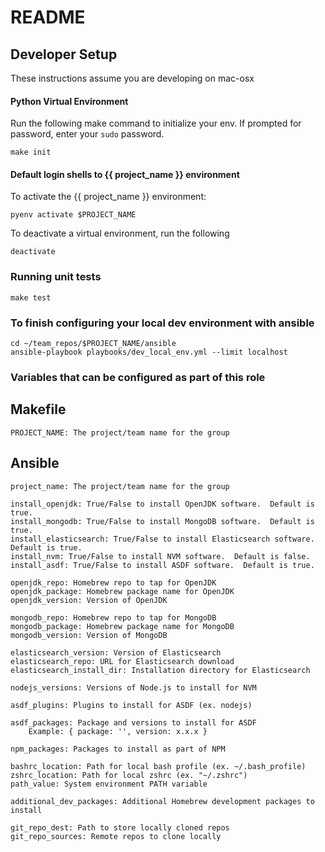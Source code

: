 # README #

## Developer Setup
These instructions assume you are developing on mac-osx

#### Python Virtual Environment
Run the following make command to initialize your env. If
prompted for password, enter your `sudo` password.

    make init

#### Default login shells to {{ project_name }} environment
To activate the {{ project_name }} environment:

    pyenv activate $PROJECT_NAME

To deactivate a virtual environment, run the following

    deactivate

### Running unit tests
    make test

### To finish configuring your local dev environment with ansible

    cd ~/team_repos/$PROJECT_NAME/ansible
    ansible-playbook playbooks/dev_local_env.yml --limit localhost

### Variables that can be configured as part of this role

## Makefile
    PROJECT_NAME: The project/team name for the group

## Ansible
    project_name: The project/team name for the group

    install_openjdk: True/False to install OpenJDK software.  Default is true.
    install_mongodb: True/False to install MongoDB software.  Default is true.
    install_elasticsearch: True/False to install Elasticsearch software.  Default is true.
    install_nvm: True/False to install NVM software.  Default is false.
    install_asdf: True/False to install ASDF software.  Default is true.

    openjdk_repo: Homebrew repo to tap for OpenJDK
    openjdk_package: Homebrew package name for OpenJDK
    openjdk_version: Version of OpenJDK

    mongodb_repo: Homebrew repo to tap for MongoDB
    mongodb_package: Homebrew package name for MongoDB
    mongodb_version: Version of MongoDB

    elasticsearch_version: Version of Elasticsearch
    elasticsearch_repo: URL for Elasticsearch download
    elasticsearch_install_dir: Installation directory for Elasticsearch

    nodejs_versions: Versions of Node.js to install for NVM

    asdf_plugins: Plugins to install for ASDF (ex. nodejs)

    asdf_packages: Package and versions to install for ASDF 
        Example: { package: '', version: x.x.x }

    npm_packages: Packages to install as part of NPM

    bashrc_location: Path for local bash profile (ex. ~/.bash_profile)
    zshrc_location: Path for local zshrc (ex. "~/.zshrc")
    path_value: System environment PATH variable

    additional_dev_packages: Additional Homebrew development packages to install

    git_repo_dest: Path to store locally cloned repos
    git_repo_sources: Remote repos to clone locally